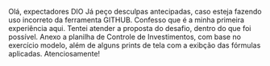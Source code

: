 Olá, expectadores DIO
Já peço desculpas antecipadas, caso esteja fazendo uso incorreto da ferramenta GITHUB. Confesso que é a minha primeira experiência aqui.
Tentei atender a proposta do desafio, dentro do que foi possível.
Anexo a planilha de Controle de Investimentos, com base no exercício modelo, além de alguns prints de tela com a exibção das fórmulas aplicadas.
Atenciosamente!
